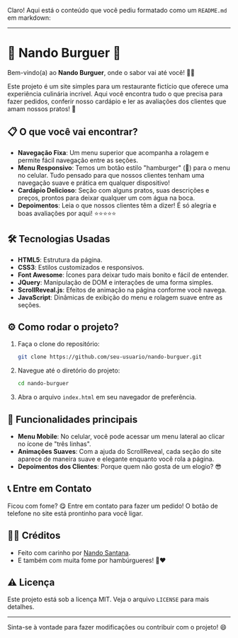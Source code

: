 Claro! Aqui está o conteúdo que você pediu formatado como um `README.md` em markdown:

---

# 🍔 Nando Burguer 🍟

Bem-vindo(a) ao **Nando Burguer**, onde o sabor vai até você! 🍔🎉

Este projeto é um site simples para um restaurante fictício que oferece uma experiência culinária incrível. Aqui você encontra tudo o que precisa para fazer pedidos, conferir nosso cardápio e ler as avaliações dos clientes que amam nossos pratos! 🤩

## 📋 O que você vai encontrar?

- **Navegação Fixa**: Um menu superior que acompanha a rolagem e permite fácil navegação entre as seções.
- **Menu Responsivo**: Temos um botão estilo "hamburger" (🍔) para o menu no celular. Tudo pensado para que nossos clientes tenham uma navegação suave e prática em qualquer dispositivo!
- **Cardápio Delicioso**: Seção com alguns pratos, suas descrições e preços, prontos para deixar qualquer um com água na boca.
- **Depoimentos**: Leia o que nossos clientes têm a dizer! É só alegria e boas avaliações por aqui! ⭐⭐⭐⭐⭐

## 🛠️ Tecnologias Usadas

- **HTML5**: Estrutura da página.
- **CSS3**: Estilos customizados e responsivos.
- **Font Awesome**: Ícones para deixar tudo mais bonito e fácil de entender.
- **JQuery**: Manipulação de DOM e interações de uma forma simples.
- **ScrollReveal.js**: Efeitos de animação na página conforme você navega.
- **JavaScript**: Dinâmicas de exibição do menu e rolagem suave entre as seções.

## ⚙️ Como rodar o projeto?

1. Faça o clone do repositório:
    ```bash
    git clone https://github.com/seu-usuario/nando-burguer.git
    ```
2. Navegue até o diretório do projeto:
    ```bash
    cd nando-burguer
    ```
3. Abra o arquivo `index.html` em seu navegador de preferência.

## 🧐 Funcionalidades principais

- **Menu Mobile**: No celular, você pode acessar um menu lateral ao clicar no ícone de "três linhas".
- **Animações Suaves**: Com a ajuda do ScrollReveal, cada seção do site aparece de maneira suave e elegante enquanto você rola a página.
- **Depoimentos dos Clientes**: Porque quem não gosta de um elogio? 😎

## 📞 Entre em Contato

Ficou com fome? 😋 Entre em contato para fazer um pedido! O botão de telefone no site está prontinho para você ligar.

## 👨‍🍳 Créditos

- Feito com carinho por [Nando Santana](https://github.com/seu-usuario).
- E também com muita fome por hambúrgueres! 🍔❤️

## ⚠️ Licença

Este projeto está sob a licença MIT. Veja o arquivo `LICENSE` para mais detalhes.

---

Sinta-se à vontade para fazer modificações ou contribuir com o projeto! 😄

